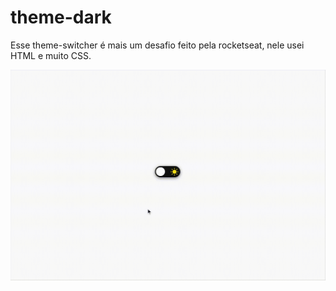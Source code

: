 # theme-dark

Esse theme-switcher é mais um desafio feito pela rocketseat, nele usei HTML e muito CSS.


<img src="theme-dark-ofc.gif">
